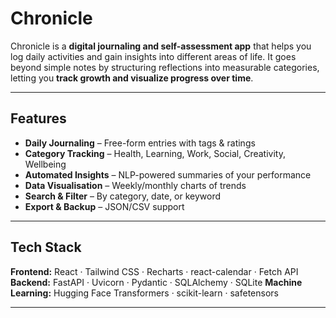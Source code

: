 # Chronicle

Chronicle is a **digital journaling and self-assessment app** that helps you log daily activities and gain insights into different areas of life. It goes beyond simple notes by structuring reflections into measurable categories, letting you **track growth and visualize progress over time**.

---

## Features

* **Daily Journaling** – Free-form entries with tags & ratings
* **Category Tracking** – Health, Learning, Work, Social, Creativity, Wellbeing
* **Automated Insights** – NLP-powered summaries of your performance
* **Data Visualisation** – Weekly/monthly charts of trends
* **Search & Filter** – By category, date, or keyword
* **Export & Backup** – JSON/CSV support

---

## Tech Stack

**Frontend:** React · Tailwind CSS · Recharts · react-calendar · Fetch API
**Backend:** FastAPI · Uvicorn · Pydantic · SQLAlchemy · SQLite
**Machine Learning:** Hugging Face Transformers · scikit-learn · safetensors

---

